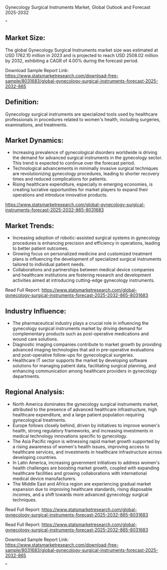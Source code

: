 Gynecology Surgical Instruments Market, Global Outlook and Forecast 2025-2032

"<!DOCTYPE html>
<html>
<head>
  <title>Gynecology Surgical Instruments Market, Global Outlook and Forecast 2025-2032</title>
</head>
<body>

<h2>Market Size:</h2>
<p>The global Gynecology Surgical Instruments market size was estimated at USD 1762.10 million in 2023 and is projected to reach USD 2508.02 million by 2032, exhibiting a CAGR of 4.00% during the forecast period.</p>
<p>Download Sample Report Link: <a href='https://www.statsmarketresearch.com/download-free-sample/8031683/global-gynecology-surgical-instruments-forecast-2025-2032-865'>https://www.statsmarketresearch.com/download-free-sample/8031683/global-gynecology-surgical-instruments-forecast-2025-2032-865</a></p>

<h2>Definition:</h2>
<p>Gynecology surgical instruments are specialized tools used by healthcare professionals in procedures related to women's health, including surgeries, examinations, and treatments.</p>

<h2>Market Dynamics:</h2>
<ul>
  <li>Increasing prevalence of gynecological disorders worldwide is driving the demand for advanced surgical instruments in the gynecology sector. This trend is expected to continue over the forecast period.</li>
  <li>Technological advancements in minimally invasive surgical techniques are revolutionizing gynecology procedures, leading to shorter recovery times and reduced complications for patients.</li>
  <li>Rising healthcare expenditure, especially in emerging economies, is creating lucrative opportunities for market players to expand their operations and introduce innovative products.</li>
</ul>
<p><a href='https://www.statsmarketresearch.com/global-gynecology-surgical-instruments-forecast-2025-2032-865-8031683'>https://www.statsmarketresearch.com/global-gynecology-surgical-instruments-forecast-2025-2032-865-8031683</a></p>

<h2>Market Trends:</h2>
<ul>
  <li>Increasing adoption of robotic-assisted surgical systems in gynecology procedures is enhancing precision and efficiency in operations, leading to better patient outcomes.</li>
  <li>Growing focus on personalized medicine and customized treatment plans is influencing the development of specialized surgical instruments tailored to individual patient needs.</li>
  <li>Collaborations and partnerships between medical device companies and healthcare institutions are fostering research and development activities aimed at introducing cutting-edge gynecology instruments.</li>
</ul>
<p>Read Full Report: <a href='https://www.statsmarketresearch.com/global-gynecology-surgical-instruments-forecast-2025-2032-865-8031683'>https://www.statsmarketresearch.com/global-gynecology-surgical-instruments-forecast-2025-2032-865-8031683</a></p>

<h2>Industry Influence:</h2>
<ul>
  <li>The pharmaceutical industry plays a crucial role in influencing the gynecology surgical instruments market by driving demand for complementary products such as post-operative medications and wound care solutions.</li>
  <li>Diagnostic imaging companies contribute to market growth by providing advanced imaging technologies that aid in pre-operative evaluations and post-operative follow-ups for gynecological surgeries.</li>
  <li>Healthcare IT sector supports the market by developing software solutions for managing patient data, facilitating surgical planning, and enhancing communication among healthcare providers in gynecology departments.</li>
</ul>

<h2>Regional Analysis:</h2>
<ul>
  <li>North America dominates the gynecology surgical instruments market, attributed to the presence of advanced healthcare infrastructure, high healthcare expenditure, and a large patient population requiring gynecological treatments.</li>
  <li>Europe follows closely behind, driven by initiatives to improve women's health, strong regulatory frameworks, and increasing investments in medical technology innovations specific to gynecology.</li>
  <li>The Asia Pacific region is witnessing rapid market growth supported by a rising awareness of women's health issues, improving access to healthcare services, and investments in healthcare infrastructure across developing countries.</li>
  <li>In Latin America, increasing government initiatives to address women's health challenges are boosting market growth, coupled with expanding healthcare facilities and growing collaborations with international medical device manufacturers.</li>
  <li>The Middle East and Africa region are experiencing gradual market expansion due to improving healthcare standards, rising disposable incomes, and a shift towards more advanced gynecology surgical techniques.</li>
</ul>
<p>Read Full Report: <a href='https://www.statsmarketresearch.com/global-gynecology-surgical-instruments-forecast-2025-2032-865-8031683'>https://www.statsmarketresearch.com/global-gynecology-surgical-instruments-forecast-2025-2032-865-8031683</a></p>

<p>Read Full Report: <a href='https://www.statsmarketresearch.com/global-gynecology-surgical-instruments-forecast-2025-2032-865-8031683'>https://www.statsmarketresearch.com/global-gynecology-surgical-instruments-forecast-2025-2032-865-8031683</a></p>
<p>Download Sample Report Link: <a href='https://www.statsmarketresearch.com/download-free-sample/8031683/global-gynecology-surgical-instruments-forecast-2025-2032-865'>https://www.statsmarketresearch.com/download-free-sample/8031683/global-gynecology-surgical-instruments-forecast-2025-2032-865</a></p>

</body>
</html>"
